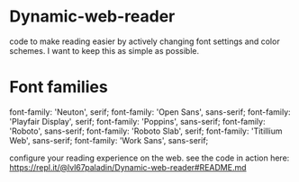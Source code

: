 # Dynamic-web-reader
code to make reading easier by actively changing font settings and color schemes. I want to keep this as simple as possible.
# Font families
font-family: 'Neuton', serif;
font-family: 'Open Sans', sans-serif;
font-family: 'Playfair Display', serif;
font-family: 'Poppins', sans-serif;
font-family: 'Roboto', sans-serif;
font-family: 'Roboto Slab', serif;
font-family: 'Titillium Web', sans-serif;
font-family: 'Work Sans', sans-serif;

configure your reading experience on the web.
see the code in action here:
https://repl.it/@lvl67paladin/Dynamic-web-reader#README.md
